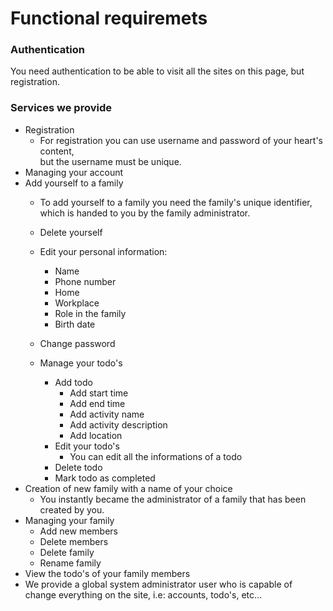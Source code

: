 # Functional requiremets


### Authentication
  You need authentication to be able to visit all the sites on this page, but registration.
### Services we provide
  * Registration
    * For registration you can use username and password of your heart's content,  
    but the username must be unique.
  * Managing your account
  * Add yourself to a family
    * To add yourself to a family you need the family's unique identifier, which is handed to you by the family administrator.
    
    * Delete yourself
    * Edit your personal information:
      * Name
      * Phone number
      * Home
      * Workplace
      * Role in the family
      * Birth date
    * Change password
    * Manage your todo's
      * Add todo
        * Add start time
        * Add end time
        * Add activity name
        * Add activity description
        * Add location
      * Edit your todo's
        * You can edit all the informations of a todo
      * Delete todo
      * Mark todo as completed
  * Creation of new family with a name of your choice
    * You instantly became the administrator of a family that has been created by you.
  * Managing your family
      * Add new members
      * Delete members
      * Delete family
      * Rename family
  * View the todo's of your family members
  * We provide a global system administrator user who is capable of change everything on the site, i.e: accounts, todo's, etc...
